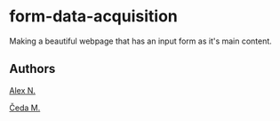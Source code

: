 # form-data-acquisition
Making a beautiful webpage that has an input form as it's main content.

## Authors
[Alex N.](https://github.com/nikitin2009)

[Čeda M.](https://github.com/Chedak)
